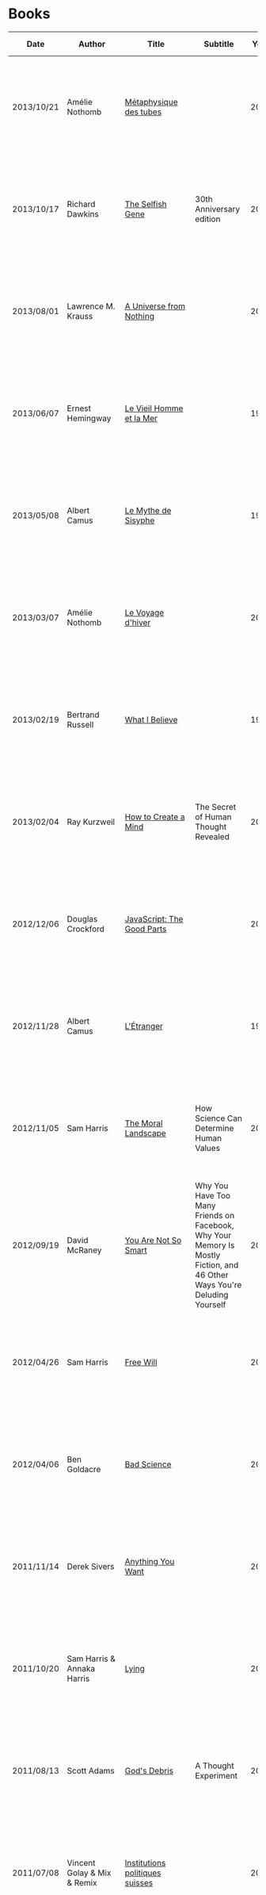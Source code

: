 # Books
Date | Author | Title | Subtitle | Year | Rating (0-5)
--- | --- | --- | --- | --- | ---
<a name="63"></a>2013/10/21 | Amélie Nothomb | [Métaphysique des tubes](https://fr.wikipedia.org/wiki/M%C3%A9taphysique_des_tubes) |  | 2000 | ![Full star](/img/star_fulll.png)![Full star](/img/star_fulll.png)![Full star](/img/star_fulll.png)![Full star](/img/star_fulll.png)![Empty star](/img/star_empty.png)
<a name="62"></a>2013/10/17 | Richard Dawkins | [The Selfish Gene](https://en.wikipedia.org/wiki/The_Selfish_Gene) | 30th Anniversary edition | 2006 | ![Full star](/img/star_fulll.png)![Full star](/img/star_fulll.png)![Full star](/img/star_fulll.png)![Full star](/img/star_fulll.png)![Half star](/img/star_half.png)
<a name="61"></a>2013/08/01 | Lawrence M. Krauss | [A Universe from Nothing](https://en.wikipedia.org/wiki/A_Universe_from_Nothing) |  | 2012 | ![Full star](/img/star_fulll.png)![Full star](/img/star_fulll.png)![Full star](/img/star_fulll.png)![Full star](/img/star_fulll.png)![Empty star](/img/star_empty.png)
<a name="60"></a>2013/06/07 | Ernest Hemingway | [Le Vieil Homme et la Mer](https://fr.wikipedia.org/wiki/Le_Vieil_Homme_et_la_Mer) |  | 1952 | ![Full star](/img/star_fulll.png)![Full star](/img/star_fulll.png)![Full star](/img/star_fulll.png)![Full star](/img/star_fulll.png)![Empty star](/img/star_empty.png)
<a name="59"></a>2013/05/08 | Albert Camus | [Le Mythe de Sisyphe](https://fr.wikipedia.org/wiki/Le_Mythe_de_Sisyphe) |  | 1942 | ![Full star](/img/star_fulll.png)![Full star](/img/star_fulll.png)![Full star](/img/star_fulll.png)![Full star](/img/star_fulll.png)![Empty star](/img/star_empty.png)
<a name="58"></a>2013/03/07 | Amélie Nothomb | [Le Voyage d'hiver](https://fr.wikipedia.org/wiki/Le_Voyage_d'hiver) |  | 2009 | ![Full star](/img/star_fulll.png)![Full star](/img/star_fulll.png)![Full star](/img/star_fulll.png)![Half star](/img/star_half.png)![Empty star](/img/star_empty.png)
<a name="57"></a>2013/02/19 | Bertrand Russell | [What I Believe](http://en.wikipedia.org/wiki/What_I_Believe) |  | 1925 | ![Full star](/img/star_fulll.png)![Full star](/img/star_fulll.png)![Full star](/img/star_fulll.png)![Full star](/img/star_fulll.png)![Empty star](/img/star_empty.png)
<a name="56"></a>2013/02/04 | Ray Kurzweil | [How to Create a Mind](http://en.wikipedia.org/wiki/How_to_Create_a_Mind) | The Secret of Human Thought Revealed | 2012 | ![Full star](/img/star_fulll.png)![Full star](/img/star_fulll.png)![Full star](/img/star_fulll.png)![Full star](/img/star_fulll.png)![Empty star](/img/star_empty.png)
<a name="55"></a>2012/12/06 | Douglas Crockford | [JavaScript: The Good Parts]() |  | 2008 | ![Full star](/img/star_fulll.png)![Full star](/img/star_fulll.png)![Full star](/img/star_fulll.png)![Empty star](/img/star_empty.png)![Empty star](/img/star_empty.png)
<a name="54"></a>2012/11/28 | Albert Camus | [L'Étranger]() |  | 1942 | ![Full star](/img/star_fulll.png)![Full star](/img/star_fulll.png)![Full star](/img/star_fulll.png)![Full star](/img/star_fulll.png)![Empty star](/img/star_empty.png)
<a name="53"></a>2012/11/05 | Sam Harris | [The Moral Landscape]() | How Science Can Determine Human Values | 2010 | ![Full star](/img/star_fulll.png)![Full star](/img/star_fulll.png)![Full star](/img/star_fulll.png)![Full star](/img/star_fulll.png)![Empty star](/img/star_empty.png)
<a name="52"></a>2012/09/19 | David McRaney | [You Are Not So Smart]() | Why You Have Too Many Friends on Facebook, Why Your Memory Is Mostly Fiction, and 46 Other Ways You're Deluding Yourself | 2011 | ![Full star](/img/star_fulll.png)![Full star](/img/star_fulll.png)![Full star](/img/star_fulll.png)![Full star](/img/star_fulll.png)![Empty star](/img/star_empty.png)
<a name="51"></a>2012/04/26 | Sam Harris | [Free Will]() |  | 2012 | ![Full star](/img/star_fulll.png)![Full star](/img/star_fulll.png)![Full star](/img/star_fulll.png)![Full star](/img/star_fulll.png)![Empty star](/img/star_empty.png)
<a name="50"></a>2012/04/06 | Ben Goldacre | [Bad Science]() |  | 2008 | ![Full star](/img/star_fulll.png)![Full star](/img/star_fulll.png)![Full star](/img/star_fulll.png)![Full star](/img/star_fulll.png)![Empty star](/img/star_empty.png)
<a name="49"></a>2011/11/14 | Derek Sivers | [Anything You Want]() |  | 2011 | ![Full star](/img/star_fulll.png)![Full star](/img/star_fulll.png)![Full star](/img/star_fulll.png)![Full star](/img/star_fulll.png)![Empty star](/img/star_empty.png)
<a name="48"></a>2011/10/20 | Sam Harris & Annaka Harris | [Lying]() |  | 2011 | ![Full star](/img/star_fulll.png)![Full star](/img/star_fulll.png)![Full star](/img/star_fulll.png)![Half star](/img/star_half.png)![Empty star](/img/star_empty.png)
<a name="47"></a>2011/08/13 | Scott Adams | [God's Debris]() | A Thought Experiment | 2001 | ![Full star](/img/star_fulll.png)![Full star](/img/star_fulll.png)![Full star](/img/star_fulll.png)![Half star](/img/star_half.png)![Empty star](/img/star_empty.png)
<a name="46"></a>2011/07/08 | Vincent Golay & Mix & Remix | [Institutions politiques suisses]() |  | 2010 | ![Full star](/img/star_fulll.png)![Full star](/img/star_fulll.png)![Full star](/img/star_fulll.png)![Full star](/img/star_fulll.png)![Empty star](/img/star_empty.png)
<a name="45"></a>2011/03/20 | Martin Odersky, Lex Spoon & Bill Venners | [Programming in Scala]() |  | 2008 | ![Full star](/img/star_fulll.png)![Full star](/img/star_fulll.png)![Full star](/img/star_fulll.png)![Full star](/img/star_fulll.png)![Empty star](/img/star_empty.png)
<a name="44"></a>2011/02/01 | Michael Fossel, Greta Blackburn & Dave Woynarowski | [The Immortality Edge]() | Realize the Secrets of Your Telomeres for a Longer, Healthier Life | 2010 | ![Full star](/img/star_fulll.png)![Full star](/img/star_fulll.png)![Full star](/img/star_fulll.png)![Full star](/img/star_fulll.png)![Empty star](/img/star_empty.png)
<a name="43"></a>2010/09/27 | Daniel Gilbert | [Stumbling on Happiness]() |  | 2006 | ![Full star](/img/star_fulll.png)![Full star](/img/star_fulll.png)![Full star](/img/star_fulll.png)![Full star](/img/star_fulll.png)![Empty star](/img/star_empty.png)
<a name="42"></a>2010/08/30 | Simon Singh & Edzard Ernst | [Trick or Treatment?]() | Alternative Medicine on Trial | 2008 | ![Full star](/img/star_fulll.png)![Full star](/img/star_fulll.png)![Full star](/img/star_fulll.png)![Full star](/img/star_fulll.png)![Empty star](/img/star_empty.png)
<a name="41"></a>2010/07/01 | Dylan Evans | [Placebo]() | Mind over Matter in Modern Medicine | 2004 | ![Full star](/img/star_fulll.png)![Full star](/img/star_fulll.png)![Full star](/img/star_fulll.png)![Full star](/img/star_fulll.png)![Empty star](/img/star_empty.png)
<a name="40"></a>2010/06/03 | Danielle Fecteau | [L'effet placebo]() | Le pouvoir de guérir | 2005 | ![Full star](/img/star_fulll.png)![Half star](/img/star_half.png)![Empty star](/img/star_empty.png)![Empty star](/img/star_empty.png)![Empty star](/img/star_empty.png)
<a name="39"></a>2010/04/30 | Dave Logan, John King & Halee Fischer-Wright | [Tribal Leadership]() | Leveraging Natural Groups to Build a Thriving Organization | 2008 | ![Full star](/img/star_fulll.png)![Full star](/img/star_fulll.png)![Full star](/img/star_fulll.png)![Empty star](/img/star_empty.png)![Empty star](/img/star_empty.png)
<a name="38"></a>2010/02/16 | Daniel Pennac | [La Petite Marchande de prose]() |  | 1990 | ![Full star](/img/star_fulll.png)![Full star](/img/star_fulll.png)![Full star](/img/star_fulll.png)![Full star](/img/star_fulll.png)![Empty star](/img/star_empty.png)
<a name="37"></a>2009/08/16 | Daniel Pennac | [La fée carabine]() |  | 1987 | ![Full star](/img/star_fulll.png)![Full star](/img/star_fulll.png)![Full star](/img/star_fulll.png)![Full star](/img/star_fulll.png)![Empty star](/img/star_empty.png)
<a name="36"></a>2009/06/27 | Ray Kurzweil & Terry Grossman | [Transcend]() | Nine Steps to Living Well Forever | 2009 | ![Full star](/img/star_fulll.png)![Full star](/img/star_fulll.png)![Full star](/img/star_fulll.png)![Full star](/img/star_fulll.png)![Empty star](/img/star_empty.png)
<a name="35"></a>2009/06/12 | Daniel Pennac | [Au bonheur des ogres]() |  | 1985 | ![Full star](/img/star_fulll.png)![Full star](/img/star_fulll.png)![Full star](/img/star_fulll.png)![Full star](/img/star_fulll.png)![Empty star](/img/star_empty.png)
<a name="34"></a>2009/05/27 | Philippe-Gaston Besson | [Je suis fatigué mais je ne sais pas pourquoi...!]() | La fatigue chronique, fléau des temps modernes | 2000 | ![Full star](/img/star_fulll.png)![Full star](/img/star_fulll.png)![Full star](/img/star_fulll.png)![Empty star](/img/star_empty.png)![Empty star](/img/star_empty.png)
<a name="33"></a>2009/05/27 | Maurice Chappaz | [Le garçon qui croyait au paradis]() |  | 1995 | ![Full star](/img/star_fulll.png)![Full star](/img/star_fulll.png)![Full star](/img/star_fulll.png)![Half star](/img/star_half.png)![Empty star](/img/star_empty.png)
<a name="32"></a>2009/05/18 | Ray Kurzweil & Terry Grossman | [Fantastic Voyage]() | Live Long Enough To Live Forever | 2004 | ![Full star](/img/star_fulll.png)![Full star](/img/star_fulll.png)![Full star](/img/star_fulll.png)![Full star](/img/star_fulll.png)![Empty star](/img/star_empty.png)
<a name="31"></a>2009/04/25 | Daniel Pennac | [Chagrin D'École]() |  | 2007 | ![Full star](/img/star_fulll.png)![Full star](/img/star_fulll.png)![Full star](/img/star_fulll.png)![Full star](/img/star_fulll.png)![Empty star](/img/star_empty.png)
<a name="30"></a>2009/04/10 | Régis Jauffret | [Asiles De Fous]() |  | 2005 | ![Full star](/img/star_fulll.png)![Full star](/img/star_fulll.png)![Full star](/img/star_fulll.png)![Half star](/img/star_half.png)![Empty star](/img/star_empty.png)
<a name="29"></a>2009/03/27 | Eric-Emmanuel Schmitt | Ulysse From Bagdad |  | 2008 | ![Full star](/img/star_fulll.png)![Full star](/img/star_fulll.png)![Full star](/img/star_fulll.png)![Full star](/img/star_fulll.png)![Empty star](/img/star_empty.png)
<a name="28"></a>2009/03/08 | Boris Vian | [L'Automne À Pékin]() |  | 1947 | ![Full star](/img/star_fulll.png)![Full star](/img/star_fulll.png)![Full star](/img/star_fulll.png)![Full star](/img/star_fulll.png)![Empty star](/img/star_empty.png)
<a name="27"></a>2008/12/29 | Eric van der Vlist, Danny Ayers, Erik Bruchez, Joe Fawcett & Alessandro Vernet | [Professional Web 2.0 Programming]() |  | 2006 | ![Full star](/img/star_fulll.png)![Full star](/img/star_fulll.png)![Half star](/img/star_half.png)![Empty star](/img/star_empty.png)![Empty star](/img/star_empty.png)
<a name="26"></a>2008/12/17 | Yann Arthus-Bertrand | [365 Jours Pour Réfléchir À Notre Terre]() |  | 2006 | ![Full star](/img/star_fulll.png)![Full star](/img/star_fulll.png)![Full star](/img/star_fulll.png)![Half star](/img/star_half.png)![Empty star](/img/star_empty.png)
<a name="25"></a>2008/08/17 | Bruce Eckel | [Thinking In Java]() |  | 2006 | ![Full star](/img/star_fulll.png)![Full star](/img/star_fulll.png)![Full star](/img/star_fulll.png)![Full star](/img/star_fulll.png)![Empty star](/img/star_empty.png)
<a name="24"></a>2008/03/24 | Douglas Coupland | [JPod]() |  | 2006 | ![Full star](/img/star_fulll.png)![Full star](/img/star_fulll.png)![Full star](/img/star_fulll.png)![Full star](/img/star_fulll.png)![Empty star](/img/star_empty.png)
<a name="23"></a>2008/02/16 | Thimothy Ferriss | [The 4-Hour Workweek]() | Escape 9-5, Live Anywhere, And Join The New Rich | 2007 | ![Full star](/img/star_fulll.png)![Full star](/img/star_fulll.png)![Full star](/img/star_fulll.png)![Full star](/img/star_fulll.png)![Empty star](/img/star_empty.png)
<a name="22"></a>2008/01/28 | David Allen | [Getting Things Done]() | The Art Of Stress-Free Productivity | 2002 | ![Full star](/img/star_fulll.png)![Full star](/img/star_fulll.png)![Full star](/img/star_fulll.png)![Full star](/img/star_fulll.png)![Empty star](/img/star_empty.png)
<a name="21"></a>2007/07/08 | Muriel Barbery | [L'Élégance Du Hérisson]() |  | 2006 | ![Full star](/img/star_fulll.png)![Full star](/img/star_fulll.png)![Full star](/img/star_fulll.png)![Full star](/img/star_fulll.png)![Empty star](/img/star_empty.png)
<a name="20"></a>2007/05/08 | Robert-Vincent Joule & Jean-Léon Beauvois | [Petit Traité De Manipulation À L'Usage Des Honnêtes Gens]() |  | 2002 | ![Full star](/img/star_fulll.png)![Full star](/img/star_fulll.png)![Full star](/img/star_fulll.png)![Empty star](/img/star_empty.png)![Empty star](/img/star_empty.png)
<a name="19"></a>2007/02/25 | Richard Dawkins | [The God Delusion]() |  | 2006 | ![Full star](/img/star_fulll.png)![Full star](/img/star_fulll.png)![Full star](/img/star_fulll.png)![Full star](/img/star_fulll.png)![Empty star](/img/star_empty.png)
<a name="18"></a>2006/10/10 | Boris Vian | [L'Écume Des Jours]() |  | 1947 | ![Full star](/img/star_fulll.png)![Full star](/img/star_fulll.png)![Full star](/img/star_fulll.png)![Full star](/img/star_fulll.png)![Half star](/img/star_half.png)
<a name="17"></a>2006/08/20 | Ray Kurzweil | [The Singularity Is Near]() | When Humans Transcend Biology | 2005 | ![Full star](/img/star_fulll.png)![Full star](/img/star_fulll.png)![Full star](/img/star_fulll.png)![Full star](/img/star_fulll.png)![Empty star](/img/star_empty.png)
<a name="16"></a>2006/05/14 | Dan Brown | [The Da Vinci Code]() |  | 2003 | ![Full star](/img/star_fulll.png)![Full star](/img/star_fulll.png)![Full star](/img/star_fulll.png)![Half star](/img/star_half.png)![Empty star](/img/star_empty.png)
<a name="15"></a>2005/08/16 | Laurent Gaudé | [Le Soleil des Scorta]() |  | 2004 | ![Full star](/img/star_fulll.png)![Full star](/img/star_fulll.png)![Full star](/img/star_fulll.png)![Half star](/img/star_half.png)![Empty star](/img/star_empty.png)
<a name="14"></a>2005/06/10 | Milan Kundera | [L'Ignorance]() |  | 2003 | ![Full star](/img/star_fulll.png)![Full star](/img/star_fulll.png)![Full star](/img/star_fulll.png)![Full star](/img/star_fulll.png)![Empty star](/img/star_empty.png)
<a name="13"></a>2005/05/22 | George Cole | [The Last Miles]() | The Music of Miles Davis 1980-1991 | 2005 | ![Full star](/img/star_fulll.png)![Full star](/img/star_fulll.png)![Full star](/img/star_fulll.png)![Full star](/img/star_fulll.png)![Empty star](/img/star_empty.png)
<a name="12"></a>2004/09/19 | Ray Kurzweil | [The Age of Spiritual Machines]() |  | 1999 | 
<a name="11"></a>2004/01/24 | Franz Kafka | [Le Procès]() |  | 1933 | 
<a name="10"></a>2002/05/04 | Paul Tingen | [Miles Beyond]() | The Electric Explorations of Miles Davis 1967-1991 | 2001 | 
<a name="9"></a>2001/09/26 | Franz Kafka | [Le Château]() |  | 1938 | 
<a name="8"></a>1999/??/?? | Ian Carr | [Keith Jarrett: The Man And His Music]() |  | 1991 | 
<a name="7"></a>1998/??/?? | Miles Davis & Quincy Troupe | [Miles: L'autobiographie]() |  | 1991 | 
<a name="6"></a>1996/09/21 | Michel Butor | [La Modification]() |  | 1957 | 
<a name="5"></a>1996/07/08 | Henri Michaux | [Plume]() |  | 1938 | 
<a name="4"></a>1996/07/04 | Daniel Pennac | [Comme un roman]() |  | 1992 | 
<a name="3"></a>1996/07/01 | Milan Kundera | [L'insoutenable légèreté de l'être]() |  | 1984 | 
<a name="2"></a>199?/??/?? | Arthur C. Clarke | [2010 : Odyssée deux]() |  | 1982 | 
<a name="1"></a>199?/??/?? | Arthur C. Clarke | [2001 : L'Odyssée de l'espace]() |  | 1968 | 
